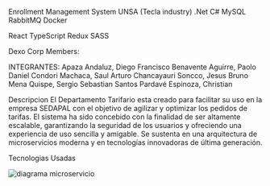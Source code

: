 Enrollment Management System UNSA (Tecla industry)
.Net C# MySQL RabbitMQ Docker

React TypeScript Redux SASS

Dexo Corp Members:

INTEGRANTES:
Apaza Andaluz, Diego Francisco
Benavente Aguirre, Paolo Daniel
Condori Machaca, Saul Arturo
Chancayauri Soncco, Jesus Bruno
Mena Quispe, Sergio Sebastian Santos
Pardavé Espinoza, Christian


Descripcion
El Departamento Tarifario esta creado para facilitar su uso en la empresa SEDAPAL con el objetivo de agilizar y optimizar los pedidos de tarifas. El sistema ha sido concebido con la finalidad de ser altamente escalable, garantizando la seguridad de los usuarios y ofreciendo una experiencia de uso sencilla y amigable. Se sustenta en una arquitectura de microservicios moderna y en tecnologías innovadoras de última generación.


Tecnologias Usadas


![diagrama microservicio](https://github.com/user-attachments/assets/e47f2e57-01f9-45fa-aeb1-5286daecfe92)

